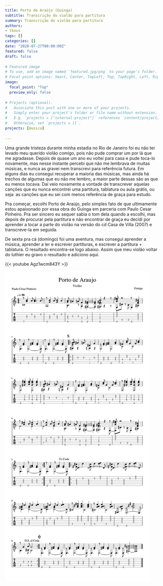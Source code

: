 ```yaml
---
title: Porto de Araújo (Guinga)
subtitle: Transcrição do violão para partitura
summary: Transcrição do violão para partitura
authors:
- tkovs
tags: []
categories: []
date: "2020-07-27T00:00:00Z"
featured: false
draft: false

# Featured image
# To use, add an image named `featured.jpg/png` to your page's folder.
# Focal point options: Smart, Center, TopLeft, Top, TopRight, Left, Right, BottomLeft, Bottom, BottomRight
image:
  focal_point: "Top"
  preview_only: false

# Projects (optional).
#   Associate this post with one or more of your projects.
#   Simply enter your project's folder or file name without extension.
#   E.g. `projects = ["internal-project"]` references `content/project/deep-learning/index.md`.
#   Otherwise, set `projects = []`.
projects: [musica]

---
```


Uma grande tristeza durante minha estadia no Rio de Janeiro foi eu não ter levado meu querido violão comigo, pois não pude comprar um por lá que me agradasse. Depois de quase um ano eu voltei para casa e pude toca-lo novamente, mas nesse instante percebi que não me lembrava de muitas músicas, e nunca as gravei nem transcrevi para referência futura. Em alguns dias eu consegui recuperar a maioria das músicas, mas ainda há trechos de algumas que eu não me lembro, a maior parte dessas são as que eu menos tocava. Daí veio novamente a vontade de transcrever aquelas canções que eu nunca encontrei uma partitura, tablatura ou aula grátis, ou seja: as canções que eu sei com menos referência de graça para estudo.

Pra começar, escolhi Porto de Araújo, pelo simples fato de que ultimamente estou apaixonado por essa obra do Guinga em parceria com Paulo Cesar Pinheiro. Pra ser sincero eu sequer sabia o tom dela quando a escolhi, mas depois de procurar pela partitura e não encontrar de graça eu decidi por aprender a tocar a parte do violão na versão do cd Casa de Villa (2007) e transcreve-la em seguida.

De sexta pra cá (domingo) foi uma aventura, mas consegui aprender a música, aprender a ler e escrever partituras, e escrever a partitura + tablatura. O resultado encontra-se logo abaixo. Assim que meu violão voltar do luthier eu gravo o resultado e adiciono aqui.

{{< youtube Agz1wcm843Y >}}

![png](./porto-de-araujo.jpg)
